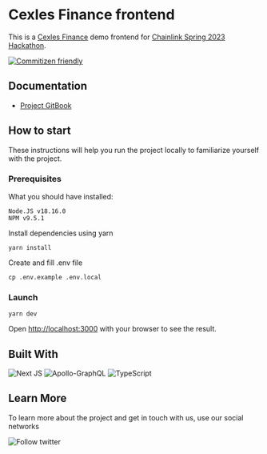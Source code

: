 # Cexles Finance frontend

This is a [Cexles Finance](https://cexles.finance/) demo frontend for [Chainlink Spring 2023 Hackathon](https://chainlinkspring2023.devpost.com/).

[![Commitizen friendly](https://img.shields.io/badge/commitizen-friendly-brightgreen.svg)](http://commitizen.github.io/cz-cli/)

## Documentation

- [Project GitBook](https://docs.cexles.finance/)

## How to start

These instructions will help you run the project locally to familiarize yourself with the project.

### Prerequisites

What you should have installed:

```
Node.JS v18.16.0
NPM v9.5.1
```

Install dependencies using yarn

```
yarn install
```

Create and fill .env file

```
cp .env.example .env.local
```

### Launch

```
yarn dev
```

Open [http://localhost:3000](http://localhost:3000) with your browser to see the result.

## Built With

![Next JS](https://img.shields.io/badge/Next-black?style=for-the-badge&logo=next.js&logoColor=white)
![Apollo-GraphQL](https://img.shields.io/badge/-ApolloGraphQL-311C87?style=for-the-badge&logo=apollo-graphql)
![TypeScript](https://img.shields.io/badge/typescript-%23007ACC.svg?style=for-the-badge&logo=typescript&logoColor=white)

## Learn More

To learn more about the project and get in touch with us, use our social networks

![Follow twitter](https://img.shields.io/twitter/follow/CexlesFinance?style=social)
